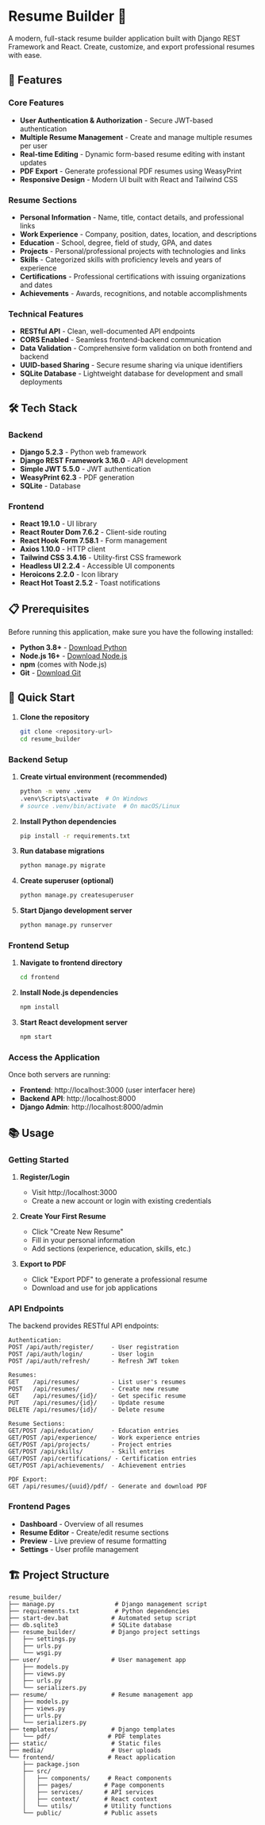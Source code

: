 # Resume Builder 📄

A modern, full-stack resume builder application built with Django REST Framework and React. Create, customize, and export professional resumes with ease.

## 🚀 Features

### Core Features
- **User Authentication & Authorization** - Secure JWT-based authentication
- **Multiple Resume Management** - Create and manage multiple resumes per user
- **Real-time Editing** - Dynamic form-based resume editing with instant updates
- **PDF Export** - Generate professional PDF resumes using WeasyPrint
- **Responsive Design** - Modern UI built with React and Tailwind CSS

### Resume Sections
- **Personal Information** - Name, title, contact details, and professional links
- **Work Experience** - Company, position, dates, location, and descriptions
- **Education** - School, degree, field of study, GPA, and dates
- **Projects** - Personal/professional projects with technologies and links
- **Skills** - Categorized skills with proficiency levels and years of experience
- **Certifications** - Professional certifications with issuing organizations and dates
- **Achievements** - Awards, recognitions, and notable accomplishments

### Technical Features
- **RESTful API** - Clean, well-documented API endpoints
- **CORS Enabled** - Seamless frontend-backend communication
- **Data Validation** - Comprehensive form validation on both frontend and backend
- **UUID-based Sharing** - Secure resume sharing via unique identifiers
- **SQLite Database** - Lightweight database for development and small deployments

## 🛠️ Tech Stack

### Backend
- **Django 5.2.3** - Python web framework
- **Django REST Framework 3.16.0** - API development
- **Simple JWT 5.5.0** - JWT authentication
- **WeasyPrint 62.3** - PDF generation
- **SQLite** - Database

### Frontend
- **React 19.1.0** - UI library
- **React Router Dom 7.6.2** - Client-side routing
- **React Hook Form 7.58.1** - Form management
- **Axios 1.10.0** - HTTP client
- **Tailwind CSS 3.4.16** - Utility-first CSS framework
- **Headless UI 2.2.4** - Accessible UI components
- **Heroicons 2.2.0** - Icon library
- **React Hot Toast 2.5.2** - Toast notifications

## 📋 Prerequisites

Before running this application, make sure you have the following installed:

- **Python 3.8+** - [Download Python](https://www.python.org/downloads/)
- **Node.js 16+** - [Download Node.js](https://nodejs.org/)
- **npm** (comes with Node.js)
- **Git** - [Download Git](https://git-scm.com/)

## 🚀 Quick Start

1. **Clone the repository**
   ```bash
   git clone <repository-url>
   cd resume_builder
   ```

### Backend Setup

1. **Create virtual environment (recommended)**
   ```bash
   python -m venv .venv
   .venv\Scripts\activate  # On Windows
   # source .venv/bin/activate  # On macOS/Linux
   ```

2. **Install Python dependencies**
   ```bash
   pip install -r requirements.txt
   ```

3. **Run database migrations**
   ```bash
   python manage.py migrate
   ```

4. **Create superuser (optional)**
   ```bash
   python manage.py createsuperuser
   ```

5. **Start Django development server**
   ```bash
   python manage.py runserver
   ```

### Frontend Setup

1. **Navigate to frontend directory**
   ```bash
   cd frontend
   ```

2. **Install Node.js dependencies**
   ```bash
   npm install
   ```

3. **Start React development server**
   ```bash
   npm start
   ```

### Access the Application

Once both servers are running:
- **Frontend**: http://localhost:3000 (user interfacer here)
- **Backend API**: http://localhost:8000
- **Django Admin**: http://localhost:8000/admin

## 📚 Usage

### Getting Started

1. **Register/Login**
   - Visit http://localhost:3000
   - Create a new account or login with existing credentials

2. **Create Your First Resume**
   - Click "Create New Resume"
   - Fill in your personal information
   - Add sections (experience, education, skills, etc.)

3. **Export to PDF**
   - Click "Export PDF" to generate a professional resume
   - Download and use for job applications

### API Endpoints

The backend provides RESTful API endpoints:

```
Authentication:
POST /api/auth/register/     - User registration
POST /api/auth/login/        - User login
POST /api/auth/refresh/      - Refresh JWT token

Resumes:
GET    /api/resumes/         - List user's resumes
POST   /api/resumes/         - Create new resume
GET    /api/resumes/{id}/    - Get specific resume
PUT    /api/resumes/{id}/    - Update resume
DELETE /api/resumes/{id}/    - Delete resume

Resume Sections:
GET/POST /api/education/     - Education entries
GET/POST /api/experience/    - Work experience entries
GET/POST /api/projects/      - Project entries
GET/POST /api/skills/        - Skill entries
GET/POST /api/certifications/ - Certification entries
GET/POST /api/achievements/  - Achievement entries

PDF Export:
GET /api/resumes/{uuid}/pdf/ - Generate and download PDF
```

### Frontend Pages

- **Dashboard** - Overview of all resumes
- **Resume Editor** - Create/edit resume sections
- **Preview** - Live preview of resume formatting
- **Settings** - User profile management

## 🏗️ Project Structure

```
resume_builder/
├── manage.py                 # Django management script
├── requirements.txt          # Python dependencies
├── start-dev.bat            # Automated setup script
├── db.sqlite3               # SQLite database
├── resume_builder/          # Django project settings
│   ├── settings.py
│   ├── urls.py
│   └── wsgi.py
├── user/                    # User management app
│   ├── models.py
│   ├── views.py
│   ├── urls.py
│   └── serializers.py
├── resume/                  # Resume management app
│   ├── models.py
│   ├── views.py
│   ├── urls.py
│   └── serializers.py
├── templates/               # Django templates
│   └── pdf/                # PDF templates
├── static/                  # Static files
├── media/                   # User uploads
└── frontend/               # React application
    ├── package.json
    ├── src/
    │   ├── components/     # React components
    │   ├── pages/         # Page components
    │   ├── services/      # API services
    │   ├── context/       # React context
    │   └── utils/         # Utility functions
    └── public/            # Public assets
```
